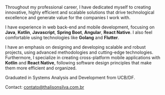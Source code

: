 Throughout my professional career, I have dedicated myself to creating innovative, highly efficient and scalable solutions that drive technological excellence and generate value for the companies I work with.

I have experience in web back-end and mobile development, focusing on **Java**, **Kotlin**, **Javascript**, **Spring Boot**, **Angular**, **React Native**. I also feel comfortable using technologies like **Golang** and **Flutter**.

I have an emphasis on designing and developing scalable and robust projects, using advanced methodologies and cutting-edge technologies. Furthermore, I specialize in creating cross-platform mobile applications with **Kotlin** and **React Native**, following software design principles that make them more efficient and organized.

Graduated in Systems Analysis and Development from UCB/DF.

Contact: contato@thalisonsilva.com.br
